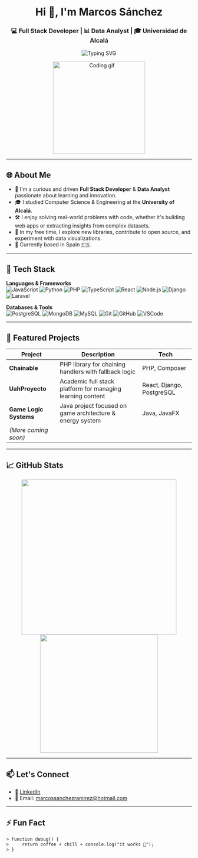
<h1 align="center">Hi 👋, I'm Marcos Sánchez</h1>
<h3 align="center">💻 Full Stack Developer | 📊 Data Analyst | 🎓 Universidad de Alcalá</h3>

<p align="center">
  <img src="https://readme-typing-svg.demolab.com/?lines=Passionate%20about%20building%20cool%20stuff;Full%20Stack%20%7C%20Data%20Science%20%7C%20Web%20Apps;Always%20Learning%20New%20Tech!&center=true&width=500&height=40&color=F7DF1E&vCenter=true&size=22" alt="Typing SVG" />
</p>

<p align="center">
  <img src="https://media.giphy.com/media/qgQUggAC3Pfv687qPC/giphy.gif" width="250" alt="Coding gif">
</p>

---

## 🌐 About Me

- 🧠 I'm a curious and driven **Full Stack Developer** & **Data Analyst** passionate about learning and innovation.
- 🎓 I studied Computer Science & Engineering at the **University of Alcalá**.
- 🛠️ I enjoy solving real-world problems with code, whether it's building web apps or extracting insights from complex datasets.
- 🧩 In my free time, I explore new libraries, contribute to open source, and experiment with data visualizations.
- 🧳 Currently based in Spain 🇪🇸.

---

## 🔧 Tech Stack

**Languages & Frameworks**
<br>
![JavaScript](https://img.shields.io/badge/-JavaScript-F7DF1E?style=flat-square&logo=javascript&logoColor=black)
![Python](https://img.shields.io/badge/-Python-3776AB?style=flat-square&logo=python)
![PHP](https://img.shields.io/badge/-PHP-777BB4?style=flat-square&logo=php)
![TypeScript](https://img.shields.io/badge/-TypeScript-3178C6?style=flat-square&logo=typescript)
![React](https://img.shields.io/badge/-React-61DAFB?style=flat-square&logo=react)
![Node.js](https://img.shields.io/badge/-Node.js-339933?style=flat-square&logo=node.js)
![Django](https://img.shields.io/badge/-Django-092E20?style=flat-square&logo=django)
![Laravel](https://img.shields.io/badge/-Laravel-FF2D20?style=flat-square&logo=laravel)

**Databases & Tools**
<br>
![PostgreSQL](https://img.shields.io/badge/-PostgreSQL-336791?style=flat-square&logo=postgresql)
![MongoDB](https://img.shields.io/badge/-MongoDB-47A248?style=flat-square&logo=mongodb)
![MySQL](https://img.shields.io/badge/-MySQL-4479A1?style=flat-square&logo=mysql)
![Git](https://img.shields.io/badge/-Git-F05032?style=flat-square&logo=git)
![GitHub](https://img.shields.io/badge/-GitHub-181717?style=flat-square&logo=github)
![VSCode](https://img.shields.io/badge/-VSCode-007ACC?style=flat-square&logo=visual-studio-code)

---

## 🚀 Featured Projects

| Project | Description | Tech |
|--------|-------------|------|
| **Chainable** | PHP library for chaining handlers with fallback logic | PHP, Composer |
| **UahProyecto** | Academic full stack platform for managing learning content | React, Django, PostgreSQL |
| **Game Logic Systems** | Java project focused on game architecture & energy system | Java, JavaFX |
| *(More coming soon)* | |

---

## 📈 GitHub Stats

<p align="center">
  <img src="https://github-readme-stats.vercel.app/api?username=Marcossanchez149&show_icons=true&theme=tokyonight&hide_border=true" width="420">
  <img src="https://github-readme-stats.vercel.app/api/top-langs/?username=Marcossanchez149&layout=compact&theme=tokyonight&hide_border=true" width="320">
</p>

---

## 📫 Let's Connect

- 💼 [LinkedIn](https://www.linkedin.com/in/marcos-s%C3%A1nchez-ram%C3%ADrez/)
- 📧 Email: marcossanchezramirez@hotmail.com

---

## ⚡ Fun Fact

```text
> function debug() {
>     return coffee + chill + console.log("it works 🚀");
> }
